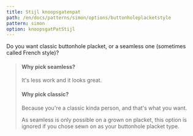 ```yaml
---
title: Stijl knoopsgatenpat
path: /en/docs/patterns/simon/options/buttonholeplacketstyle
pattern: simon
option: knoopsgatPatStijl
---
```


Do you want classic buttonhole placket, or a seamless one (sometimes called French style)?

> #### Why pick seamless?
> 
> It's less work and it looks great.
> 
> #### Why pick classic?
> 
> Because you're a classic kinda person, and that's what you want.
> 
> As seamless is only possible on a grown on placket, this option is ignored if you chose sewn on as your buttonhole placket type.